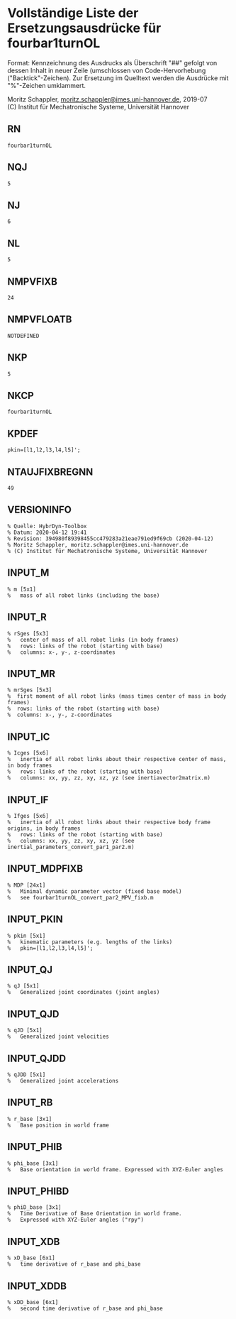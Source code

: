 # Vollständige Liste der Ersetzungsausdrücke für fourbar1turnOL
Format: Kennzeichnung des Ausdrucks als Überschrift "##" gefolgt von dessen Inhalt in neuer Zeile (umschlossen von Code-Hervorhebung ("Backtick"-Zeichen).
Zur Ersetzung im Quelltext werden die Ausdrücke mit "%"-Zeichen umklammert.

Moritz Schappler, moritz.schappler@imes.uni-hannover.de, 2019-07  
(C) Institut für Mechatronische Systeme, Universität Hannover

## RN

```
fourbar1turnOL
```

## NQJ

```
5
```

## NJ

```
6
```

## NL

```
5
```

## NMPVFIXB

```
24
```

## NMPVFLOATB

```
NOTDEFINED
```

## NKP

```
5
```

## NKCP

```
fourbar1turnOL
```

## KPDEF

```
pkin=[l1,l2,l3,l4,l5]';
```

## NTAUJFIXBREGNN

```
49
```

## VERSIONINFO

```
% Quelle: HybrDyn-Toolbox
% Datum: 2020-04-12 19:41
% Revision: 394980f89398455cc479283a21eae791ed9f69cb (2020-04-12)
% Moritz Schappler, moritz.schappler@imes.uni-hannover.de
% (C) Institut für Mechatronische Systeme, Universität Hannover
```

## INPUT_M

```
% m [5x1]
%   mass of all robot links (including the base)
```

## INPUT_R

```
% rSges [5x3]
%   center of mass of all robot links (in body frames)
%   rows: links of the robot (starting with base)
%   columns: x-, y-, z-coordinates
```

## INPUT_MR

```
% mrSges [5x3]
%  first moment of all robot links (mass times center of mass in body frames)
%  rows: links of the robot (starting with base)
%  columns: x-, y-, z-coordinates
```

## INPUT_IC

```
% Icges [5x6]
%   inertia of all robot links about their respective center of mass, in body frames
%   rows: links of the robot (starting with base)
%   columns: xx, yy, zz, xy, xz, yz (see inertiavector2matrix.m)
```

## INPUT_IF

```
% Ifges [5x6]
%   inertia of all robot links about their respective body frame origins, in body frames
%   rows: links of the robot (starting with base)
%   columns: xx, yy, zz, xy, xz, yz (see inertial_parameters_convert_par1_par2.m)
```

## INPUT_MDPFIXB

```
% MDP [24x1]
%   Minimal dynamic parameter vector (fixed base model)
%   see fourbar1turnOL_convert_par2_MPV_fixb.m
```

## INPUT_PKIN

```
% pkin [5x1]
%   kinematic parameters (e.g. lengths of the links)
%   pkin=[l1,l2,l3,l4,l5]';
```

## INPUT_QJ

```
% qJ [5x1]
%   Generalized joint coordinates (joint angles)
```

## INPUT_QJD

```
% qJD [5x1]
%   Generalized joint velocities
```

## INPUT_QJDD

```
% qJDD [5x1]
%   Generalized joint accelerations
```

## INPUT_RB

```
% r_base [3x1]
%   Base position in world frame
```

## INPUT_PHIB

```
% phi_base [3x1]
%   Base orientation in world frame. Expressed with XYZ-Euler angles
```

## INPUT_PHIBD

```
% phiD_base [3x1]
%   Time Derivative of Base Orientation in world frame.
%   Expressed with XYZ-Euler angles ("rpy")
```

## INPUT_XDB

```
% xD_base [6x1]
%   time derivative of r_base and phi_base
```

## INPUT_XDDB

```
% xDD_base [6x1]
%   second time derivative of r_base and phi_base
```

